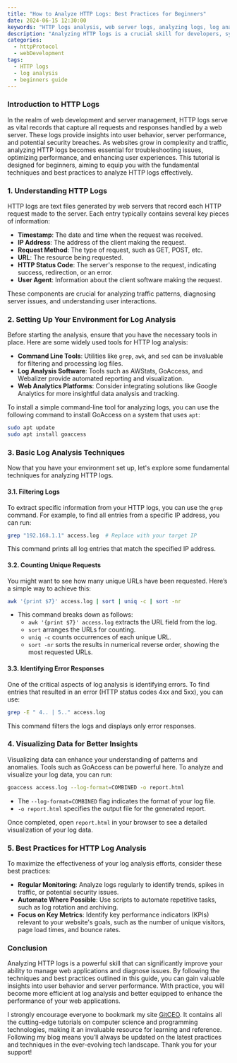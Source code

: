 ```yaml
---
title: "How to Analyze HTTP Logs: Best Practices for Beginners"
date: 2024-06-15 12:30:00
keywords: "HTTP logs analysis, web server logs, analyzing logs, log analysis tips, beginners guide to HTTP logs"
description: "Analyzing HTTP logs is a crucial skill for developers, system administrators, and IT professionals. In this guide, we will explore the significance of HTTP logs, tools and methods for analysis, and best practices that beginners should follow. With a detailed breakdown of analysis techniques, code examples, and actionable tips, you will learn how to identify key insights from HTTP logs, troubleshoot issues, and improve website performance. This guide aims to equip you with everything you need to begin analyzing HTTP logs effectively and efficiently."
categories:
  - httpProtocol
  - webDevelopment
tags:
  - HTTP logs
  - log analysis
  - beginners guide
---
```


### Introduction to HTTP Logs

In the realm of web development and server management, HTTP logs serve as vital records that capture all requests and responses handled by a web server. These logs provide insights into user behavior, server performance, and potential security breaches. As websites grow in complexity and traffic, analyzing HTTP logs becomes essential for troubleshooting issues, optimizing performance, and enhancing user experiences. This tutorial is designed for beginners, aiming to equip you with the fundamental techniques and best practices to analyze HTTP logs effectively.

<!-- more -->

### 1. Understanding HTTP Logs

HTTP logs are text files generated by web servers that record each HTTP request made to the server. Each entry typically contains several key pieces of information:

- **Timestamp**: The date and time when the request was received.
- **IP Address**: The address of the client making the request.
- **Request Method**: The type of request, such as GET, POST, etc.
- **URL**: The resource being requested.
- **HTTP Status Code**: The server's response to the request, indicating success, redirection, or an error.
- **User Agent**: Information about the client software making the request.

These components are crucial for analyzing traffic patterns, diagnosing server issues, and understanding user interactions.

### 2. Setting Up Your Environment for Log Analysis

Before starting the analysis, ensure that you have the necessary tools in place. Here are some widely used tools for HTTP log analysis:

- **Command Line Tools**: Utilities like `grep`, `awk`, and `sed` can be invaluable for filtering and processing log files.
- **Log Analysis Software**: Tools such as AWStats, GoAccess, and Webalizer provide automated reporting and visualization.
- **Web Analytics Platforms**: Consider integrating solutions like Google Analytics for more insightful data analysis and tracking.

To install a simple command-line tool for analyzing logs, you can use the following command to install GoAccess on a system that uses `apt`:

```bash
sudo apt update
sudo apt install goaccess
```

### 3. Basic Log Analysis Techniques

Now that you have your environment set up, let's explore some fundamental techniques for analyzing HTTP logs.

#### 3.1. Filtering Logs

To extract specific information from your HTTP logs, you can use the `grep` command. For example, to find all entries from a specific IP address, you can run:

```bash
grep "192.168.1.1" access.log  # Replace with your target IP
```
This command prints all log entries that match the specified IP address.

#### 3.2. Counting Unique Requests

You might want to see how many unique URLs have been requested. Here’s a simple way to achieve this:

```bash
awk '{print $7}' access.log | sort | uniq -c | sort -nr
```
- This command breaks down as follows:
  - `awk '{print $7}' access.log` extracts the URL field from the log.
  - `sort` arranges the URLs for counting.
  - `uniq -c` counts occurrences of each unique URL.
  - `sort -nr` sorts the results in numerical reverse order, showing the most requested URLs.

#### 3.3. Identifying Error Responses

One of the critical aspects of log analysis is identifying errors. To find entries that resulted in an error (HTTP status codes 4xx and 5xx), you can use:

```bash
grep -E " 4.. | 5.." access.log
```
This command filters the logs and displays only error responses.

### 4. Visualizing Data for Better Insights

Visualizing data can enhance your understanding of patterns and anomalies. Tools such as GoAccess can be powerful here. To analyze and visualize your log data, you can run:

```bash
goaccess access.log --log-format=COMBINED -o report.html 
```
- The `--log-format=COMBINED` flag indicates the format of your log file.
- `-o report.html` specifies the output file for the generated report.

Once completed, open `report.html` in your browser to see a detailed visualization of your log data.

### 5. Best Practices for HTTP Log Analysis

To maximize the effectiveness of your log analysis efforts, consider these best practices:

- **Regular Monitoring**: Analyze logs regularly to identify trends, spikes in traffic, or potential security issues.
- **Automate Where Possible**: Use scripts to automate repetitive tasks, such as log rotation and archiving.
- **Focus on Key Metrics**: Identify key performance indicators (KPIs) relevant to your website's goals, such as the number of unique visitors, page load times, and bounce rates.

### Conclusion

Analyzing HTTP logs is a powerful skill that can significantly improve your ability to manage web applications and diagnose issues. By following the techniques and best practices outlined in this guide, you can gain valuable insights into user behavior and server performance. With practice, you will become more efficient at log analysis and better equipped to enhance the performance of your web applications.

I strongly encourage everyone to bookmark my site [GitCEO](https://gitceo.com). It contains all the cutting-edge tutorials on computer science and programming technologies, making it an invaluable resource for learning and reference. Following my blog means you’ll always be updated on the latest practices and techniques in the ever-evolving tech landscape. Thank you for your support!